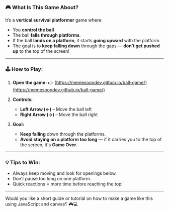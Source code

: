 ### 🎮 **What Is This Game About?**

It’s a **vertical survival platformer** game where:

* You **control the ball**
* The ball **falls through platforms**.
* If the ball **lands on a platform**, it starts **going upward** with the platform.
* The goal is to **keep falling down** through the gaps — **don’t get pushed up** to the top of the screen!

---

### 🕹️ **How to Play:**

1. **Open the game:**
   👉 [https://memesoondev.github.io/ball-game/](https://memesoondev.github.io/ball-game/)

2. **Controls:**

   * **Left Arrow (←)** – Move the ball left
   * **Right Arrow (→)** – Move the ball right

3. **Goal:**

   * **Keep falling** down through the platforms.
   * **Avoid staying on a platform too long** — if it carries you to the top of the screen, it's **Game Over**.

---

### 💡 Tips to Win:

* Always keep moving and look for openings below.
* Don’t pause too long on one platform.
* Quick reactions = more time before reaching the top!

---

Would you like a short guide or tutorial on how to make a game like this using JavaScript and canvas؟ 🎮💻
